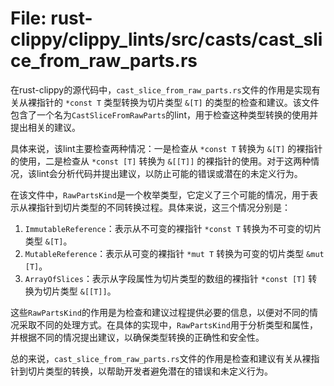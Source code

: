 # File: rust-clippy/clippy_lints/src/casts/cast_slice_from_raw_parts.rs

在rust-clippy的源代码中，`cast_slice_from_raw_parts.rs`文件的作用是实现有关从裸指针的 `*const T` 类型转换为切片类型 `&[T]` 的类型的检查和建议。该文件包含了一个名为`CastSliceFromRawParts`的lint，用于检查这种类型转换的使用并提出相关的建议。

具体来说，该lint主要检查两种情况：一是检查从 `*const T` 转换为 `&[T]` 的裸指针的使用，二是检查从 `*const [T]` 转换为 `&[[T]]` 的裸指针的使用。对于这两种情况，该lint会分析代码并提出建议，以防止可能的错误或潜在的未定义行为。

在该文件中，`RawPartsKind`是一个枚举类型，它定义了三个可能的情况，用于表示从裸指针到切片类型的不同转换过程。具体来说，这三个情况分别是：

1. `ImmutableReference`：表示从不可变的裸指针 `*const T` 转换为不可变的切片类型 `&[T]`。
2. `MutableReference`：表示从可变的裸指针 `*mut T` 转换为可变的切片类型 `&mut [T]`。
3. `ArrayOfSlices`：表示从字段属性为切片类型的数组的裸指针 `*const [T]` 转换为切片类型 `&[[T]]`。

这些`RawPartsKind`的作用是为检查和建议过程提供必要的信息，以便对不同的情况采取不同的处理方式。在具体的实现中，`RawPartsKind`用于分析类型和属性，并根据不同的情况提出建议，以确保类型转换的正确性和安全性。

总的来说，`cast_slice_from_raw_parts.rs`文件的作用是检查和建议有关从裸指针到切片类型的转换，以帮助开发者避免潜在的错误和未定义行为。

